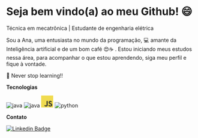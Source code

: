 # Seja bem vindo(a) ao meu Github! :smile:

Técnica em mecatrônica | Estudante de engenharia elétrica 

Sou a Ana, uma entusiasta no mundo da programação, :computer: amante da Inteligência artificial e de um bom café :heart_eyes::coffee: . Estou iniciando meus estudos nessa área, para acompanhar o que estou aprendendo, siga meu perfil e fique à vontade. 

:rocket: Never stop learning!!



**Tecnologias**

<img src="https://www.w3.org/html/logo/downloads/HTML5_Badge_512.png" height="30"  alt="java" /> <img src="https://upload.wikimedia.org/wikipedia/commons/thumb/d/d5/CSS3_logo_and_wordmark.svg/1200px-CSS3_logo_and_wordmark.svg.png" height="32"  alt="java" />  <code><img height="32" src="https://raw.githubusercontent.com/github/explore/80688e429a7d4ef2fca1e82350fe8e3517d3494d/topics/javascript/javascript.png" alt="Javascript"/></code> <img src="https://camo.githubusercontent.com/91de473fa3f2f749a56effc3e64f1049d108251f/68747470733a2f2f75706c6f61642e77696b696d656469612e6f72672f77696b6970656469612f636f6d6d6f6e732f7468756d622f632f63332f507974686f6e2d6c6f676f2d6e6f746578742e7376672f37363870782d507974686f6e2d6c6f676f2d6e6f746578742e7376672e706e67" height="32" alt="python"/>



**Contato**

[![Linkedin Badge](https://img.shields.io/badge/linkedin-blue)](https://www.linkedin.com/in/ana-jessica-jorge/)
